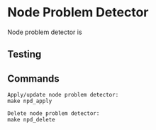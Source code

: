 # Node Problem Detector
Node problem detector is 

## Testing


## Commands
```
Apply/update node problem detector:
make npd_apply

Delete node problem detector:
make npd_delete
```
